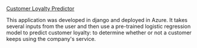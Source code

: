 <a href="customer-loyalty-predictor.azurewebsites.net/" target="_blank" rel="noopener">Customer Loyalty Predictor</a>


This application was developed in django and deployed in Azure. It takes several inputs from the user and then use a pre-trained logistic regression model to predict customer loyalty: to determine whether or not a customer keeps using the company's service. 